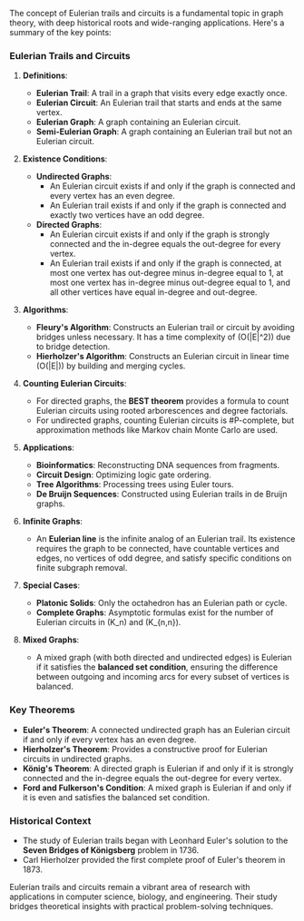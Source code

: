 The concept of Eulerian trails and circuits is a fundamental topic in graph theory, with deep historical roots and wide-ranging applications. Here's a summary of the key points:

### **Eulerian Trails and Circuits**
1. **Definitions**:
   - **Eulerian Trail**: A trail in a graph that visits every edge exactly once.
   - **Eulerian Circuit**: An Eulerian trail that starts and ends at the same vertex.
   - **Eulerian Graph**: A graph containing an Eulerian circuit.
   - **Semi-Eulerian Graph**: A graph containing an Eulerian trail but not an Eulerian circuit.

2. **Existence Conditions**:
   - **Undirected Graphs**:
     - An Eulerian circuit exists if and only if the graph is connected and every vertex has an even degree.
     - An Eulerian trail exists if and only if the graph is connected and exactly two vertices have an odd degree.
   - **Directed Graphs**:
     - An Eulerian circuit exists if and only if the graph is strongly connected and the in-degree equals the out-degree for every vertex.
     - An Eulerian trail exists if and only if the graph is connected, at most one vertex has out-degree minus in-degree equal to 1, at most one vertex has in-degree minus out-degree equal to 1, and all other vertices have equal in-degree and out-degree.

3. **Algorithms**:
   - **Fleury's Algorithm**: Constructs an Eulerian trail or circuit by avoiding bridges unless necessary. It has a time complexity of \(O(|E|^2)\) due to bridge detection.
   - **Hierholzer's Algorithm**: Constructs an Eulerian circuit in linear time \(O(|E|)\) by building and merging cycles.

4. **Counting Eulerian Circuits**:
   - For directed graphs, the **BEST theorem** provides a formula to count Eulerian circuits using rooted arborescences and degree factorials.
   - For undirected graphs, counting Eulerian circuits is #P-complete, but approximation methods like Markov chain Monte Carlo are used.

5. **Applications**:
   - **Bioinformatics**: Reconstructing DNA sequences from fragments.
   - **Circuit Design**: Optimizing logic gate ordering.
   - **Tree Algorithms**: Processing trees using Euler tours.
   - **De Bruijn Sequences**: Constructed using Eulerian trails in de Bruijn graphs.

6. **Infinite Graphs**:
   - An **Eulerian line** is the infinite analog of an Eulerian trail. Its existence requires the graph to be connected, have countable vertices and edges, no vertices of odd degree, and satisfy specific conditions on finite subgraph removal.

7. **Special Cases**:
   - **Platonic Solids**: Only the octahedron has an Eulerian path or cycle.
   - **Complete Graphs**: Asymptotic formulas exist for the number of Eulerian circuits in \(K_n\) and \(K_{n,n}\).

8. **Mixed Graphs**:
   - A mixed graph (with both directed and undirected edges) is Eulerian if it satisfies the **balanced set condition**, ensuring the difference between outgoing and incoming arcs for every subset of vertices is balanced.

### **Key Theorems**
- **Euler's Theorem**: A connected undirected graph has an Eulerian circuit if and only if every vertex has an even degree.
- **Hierholzer's Theorem**: Provides a constructive proof for Eulerian circuits in undirected graphs.
- **König's Theorem**: A directed graph is Eulerian if and only if it is strongly connected and the in-degree equals the out-degree for every vertex.
- **Ford and Fulkerson's Condition**: A mixed graph is Eulerian if and only if it is even and satisfies the balanced set condition.

### **Historical Context**
- The study of Eulerian trails began with Leonhard Euler's solution to the **Seven Bridges of Königsberg** problem in 1736.
- Carl Hierholzer provided the first complete proof of Euler's theorem in 1873.

Eulerian trails and circuits remain a vibrant area of research with applications in computer science, biology, and engineering. Their study bridges theoretical insights with practical problem-solving techniques.
